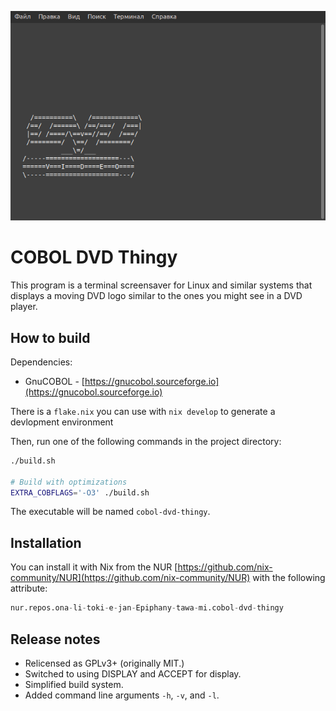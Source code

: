 ![screenshot](screenshots/screensaver.png)

# COBOL DVD Thingy

This program is a terminal screensaver for Linux and similar systems that
displays a moving DVD logo similar to the ones you might see in a DVD player.

## How to build

Dependencies:

- GnuCOBOL - [https://gnucobol.sourceforge.io](https://gnucobol.sourceforge.io)

There is a `flake.nix` you can use with `nix develop` to generate a devlopment
environment

Then, run one of the following commands in the project directory:

```sh
./build.sh

# Build with optimizations
EXTRA_COBFLAGS='-O3' ./build.sh
```

The executable will be named `cobol-dvd-thingy`.

## Installation

You can install it with Nix from the NUR
[https://github.com/nix-community/NUR](https://github.com/nix-community/NUR)
with the following attribute:

```nix
nur.repos.ona-li-toki-e-jan-Epiphany-tawa-mi.cobol-dvd-thingy
```

## Release notes

- Relicensed as GPLv3+ (originally MIT.)
- Switched to using DISPLAY and ACCEPT for display.
- Simplified build system.
- Added command line arguments `-h`, `-v`, and `-l`.
